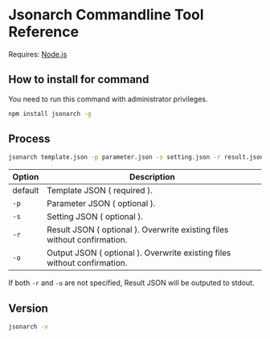 # Jsonarch Commandline Tool Reference

Requires: [Node.js](https://nodejs.org/)

## How to install for command

You need to run this command with administrator privileges.

```sh
npm install jsonarch -g
```

## Process

```sh
jsonarch template.json -p parameter.json -s setting.json -r result.json -o output.json
```

|Option|Description|
|---|---|
|default|Template JSON ( required ).|
|`-p`|Parameter JSON ( optional ).|
|`-s`|Setting JSON ( optional ).|
|`-r`|Result JSON ( optional ). Overwrite existing files without confirmation.|
|`-o`|Output JSON ( optional ). Overwrite existing files without confirmation.|

If both `-r` and `-o` are not specified, Result JSON will be outputed to stdout.

## Version

```sh
jsonarch -v
```
